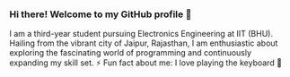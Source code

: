 ### Hi there! Welcome to my GitHub profile 👋

I am a third-year student pursuing Electronics Engineering at IIT (BHU). Hailing from the vibrant city of Jaipur, Rajasthan, I am enthusiastic about exploring the fascinating world of programming and continuously expanding my skill set.
⚡ Fun fact about me: I love playing the keyboard 🎹

<!--
**Broccoli2098/Broccoli2098** is a ✨ _special_ ✨ repository because its `README.md` (this file) appears on your GitHub profile.

Here are some ideas to get you started:

- 🔭 I’m currently working on ...
- 🌱 I’m currently learning ...
- 👯 I’m looking to collaborate on ...
- 🤔 I’m looking for help with ...
- 💬 Ask me about ...
- 📫 How to reach me: ...
- 😄 Pronouns: ...
- ⚡ Fun fact: ... I love playing the keyboard 🎹
-->
